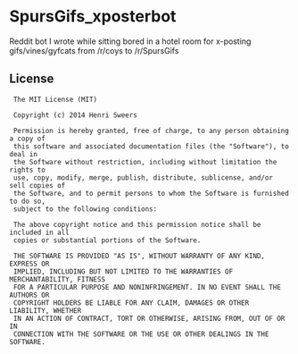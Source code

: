 SpursGifs_xposterbot
====================

Reddit bot I wrote while sitting bored in a hotel room for x-posting gifs/vines/gyfcats from /r/coys to /r/SpursGifs


## License

     The MIT License (MIT)

	 Copyright (c) 2014 Henri Sweers

	 Permission is hereby granted, free of charge, to any person obtaining a copy of
	 this software and associated documentation files (the "Software"), to deal in
	 the Software without restriction, including without limitation the rights to
	 use, copy, modify, merge, publish, distribute, sublicense, and/or sell copies of
	 the Software, and to permit persons to whom the Software is furnished to do so,
	 subject to the following conditions:

	 The above copyright notice and this permission notice shall be included in all
	 copies or substantial portions of the Software.

	 THE SOFTWARE IS PROVIDED "AS IS", WITHOUT WARRANTY OF ANY KIND, EXPRESS OR
	 IMPLIED, INCLUDING BUT NOT LIMITED TO THE WARRANTIES OF MERCHANTABILITY, FITNESS
	 FOR A PARTICULAR PURPOSE AND NONINFRINGEMENT. IN NO EVENT SHALL THE AUTHORS OR
	 COPYRIGHT HOLDERS BE LIABLE FOR ANY CLAIM, DAMAGES OR OTHER LIABILITY, WHETHER
	 IN AN ACTION OF CONTRACT, TORT OR OTHERWISE, ARISING FROM, OUT OF OR IN
	 CONNECTION WITH THE SOFTWARE OR THE USE OR OTHER DEALINGS IN THE SOFTWARE.